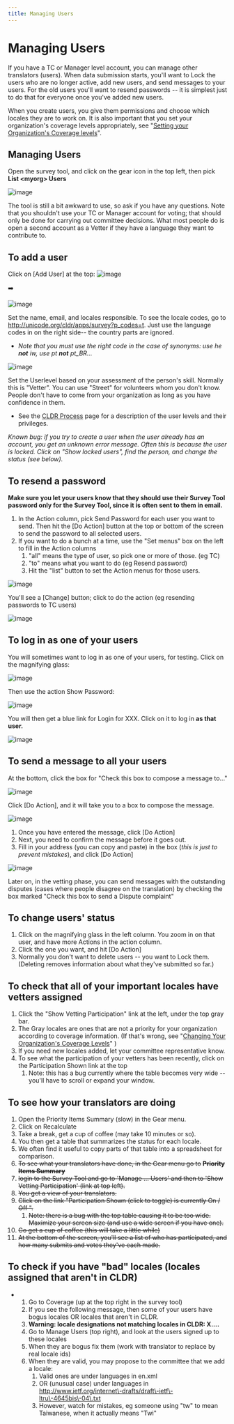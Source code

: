 ```yaml
---
title: Managing Users
---
```


# Managing Users

If you have a TC or Manager level account, you can manage other translators (users). When data submission starts, you'll want to Lock the users who are no longer active, add new users, and send messages to your users. For the old users you'll want to resend passwords \-\- it is simplest just to do that for everyone once you've added new users.

When you create users, you give them permissions and choose which locales they are to work on. It is also important that you set your organization's coverage levels appropriately, see "[Setting your Organization's Coverage levels](/index/survey-tool/coverage)".

## Managing Users

Open the survey tool, and click on the gear icon in the top left, then pick **List \<myorg\> Users**

![image](../../images/index/managingUsers0.png)

The tool is still a bit awkward to use, so ask if you have any questions. Note that you shouldn't use your TC or Manager account for voting; that should only be done for carrying out committee decisions. What most people do is open a second account as a Vetter if they have a language they want to contribute to.

## To add a user

Click on \[Add User] at the top:
![image](../../images/index/managingUsers1.png)

➡️

![image](../../images/index/managingUsers2.png)

Set the name, email, and locales responsible. To see the locale codes, go to http://unicode.org/cldr/apps/survey?p_codes=t. Just use the language codes in on the right side\-\- the country parts are ignored.
- *Note that you must use the right code in the case of synonyms: use he* ***not*** *iw, use pt* ***not*** *pt\_BR...*

![image](../../images/index/managingUsers3.jpg)

Set the Userlevel based on your assessment of the person's skill. Normally this is "Vetter". You can use "Street" for volunteers whom you don't know. People don't have to come from your organization as long as you have confidence in them.
- See the [CLDR Process](/index/process) page for a description of the user levels and their privileges.

*Known bug: if you try to create a user when the user already has an account, you get an unknown error message. Often this is because the user is locked. Click on "Show locked users", find the person, and change the status (see below).*

## To resend a password

**Make sure you let your users know that they should use their Survey Tool password only for the Survey Tool, since it is often sent to them in email.**

1. In the Action column, pick Send Password for each user you want to send. Then hit the \[Do Action] button at the top or bottom of the screen to send the password to all selected users.
2. If you want to do a bunch at a time, use the "Set menus" box on the left to fill in the Action columns
	1. "all" means the type of user, so pick one or more of those. (eg TC)
	2. "to" means what you want to do (eg Resend password)
	3. Hit the "list" button to set the Action menus for those users.

![image](../../images/index/managingUsers4.jpg)

You'll see a \[Change] button; click to do the action (eg resending passwords to TC users)

![image](../../images/index/managingUsers5.jpg)

## To log in as one of your users

You will sometimes want to log in as one of your users, for testing. Click on the magnifying glass:

![image](../../images/index/managingUsers6.png)

Then use the action Show Password:

![image](../../images/index/managingUsers7.png)

You will then get a blue link for Login for XXX. Click on it to log in **as that user.**

![image](../../images/index/managingUsers8.png)

## To send a message to all your users

At the bottom, click the box for "Check this box to compose a message to..."

![image](../../images/index/managingUsers9.jpg)

Click \[Do Action], and it will take you to a box to compose the message.

![image](../../images/index/managingUsers10.jpg)

1. Once you have entered the message, click \[Do Action]
2. Next, you need to confirm the message before it goes out.
3. Fill in your address (you can copy and paste) in the box (*this is just to prevent mistakes*), and click \[Do Action]

![image](../../images/index/managingUsers11.jpg)

Later on, in the vetting phase, you can send messages with the outstanding disputes (cases where people disagree on the translation) by checking the box marked "Check this box to send a Dispute complaint"

## To change users' status

1. Click on the magnifying glass in the left column. You zoom in on that user, and have more Actions in the action column.
2. Click the one you want, and hit \[Do Action]
3. Normally you don't want to delete users \-\- you want to Lock them. (Deleting removes information about what they've submitted so far.)

## To check that all of your important locales have vetters assigned

1. Click the "Show Vetting Participation" link at the left, under the top gray bar.
2. The Gray locales are ones that are not a priority for your organization according to coverage information. (If that's wrong, see "[Changing Your Organization's Coverage Levels](/index/survey-tool/coverage)" )
3. If you need new locales added, let your committee representative know.
4. To see what the participation of your vetters has been recently, click on the Participation Shown link at the top
	1. Note: this has a bug currently where the table becomes very wide \-\- you'll have to scroll or expand your window.

## To see how your translators are doing

1. Open the Priority Items Summary (slow) in the Gear menu.
2. Click on Recalculate
3. Take a break, get a cup of coffee (may take 10 minutes or so).
4. You then get a table that summarizes the status for each locale.
5. We often find it useful to copy parts of that table into a spreadsheet for comparison.
6. ~~To see what your translators have done, in the Gear menu go to~~ ~~**Priority Items Summary**~~
7. ~~login to the Survey Tool and go to 'Manage … Users' and then to 'Show Vetting Participation' (link at top left).~~
8. ~~You get a view of your translators.~~
9. ~~Click on the link "Participation Shown (click to toggle) is currently On / Off ".~~
	1. ~~Note: there is a bug with the top table causing it to be too wide. Maximize your screen size (and use a wide screen if you have one).~~
10. ~~Go get a cup of coffee (this will take a little while)~~
11. ~~At the bottom of the screen, you'll see a list of who has participated, and how many submits and votes they've each made.~~

## To check if you have "bad" locales (locales assigned that aren't in CLDR)

- 1. Go to Coverage (up at the top right in the survey tool)
	2. If you see the following message, then some of your users have bogus locales OR locales that aren't in CLDR.
	3. **Warning: locale designations not matching locales in CLDR: X....**
	4. Go to Manage Users (top right), and look at the users signed up to these locales
	5. When they are bogus fix them (work with translator to replace by real locale ids)
	6. When they are valid, you may propose to the committee that we add a locale:
		1. Valid ones are under languages in en.xml
		2. OR (unusual case) under languages in http://www.ietf.org/internet\-drafts/draft\-ietf\-ltru\-4645bis\-04\.txt
		3. However, watch for mistakes, eg someone using "tw" to mean Taiwanese, when it actually means "Twi"

